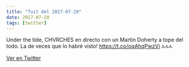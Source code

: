 ```yaml
---
title: "Tuit del 2017-07-20"
date: 2017-07-20
tags: [twitter]
---
```


Under the tide, CHVRCHES en directo con un Martin Doherty a tope del todo. La de veces que lo habré visto! https://t.co/oqAhqPwzVi 🔝🔝🔝



[Ver en Twitter](https://twitter.com/i/web/status/888139164763533312)
